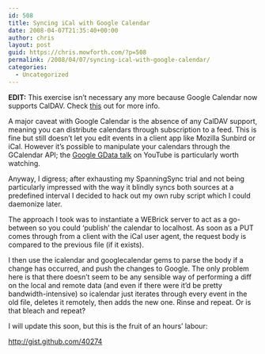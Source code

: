 ```yaml
---
id: 508
title: Syncing iCal with Google Calendar
date: 2008-04-07T21:35:40+00:00
author: chris
layout: post
guid: https://chris.mowforth.com/?p=508
permalink: /2008/04/07/syncing-ical-with-google-calendar/
categories:
  - Uncategorized
---
```

**EDIT:** This exercise isn&#8217;t necessary any more because Google Calendar now supports CalDAV. Check [this](http://www.google.com/support/calendar/bin/answer.py?hl=en&answer=99358) out for more info.

A major caveat with Google Calendar is the absence of any CalDAV support, meaning you can distribute calendars through subscription to a feed. This is fine but still doesn&#8217;t let you edit events in a client app like Mozilla Sunbird or iCal. However it&#8217;s possible to manipulate your calendars through the GCalendar API; the [Google GData talk](http://www.youtube.com/watch?v=ADos_xW4_J0 "GData talk") on YouTube is particularly worth watching.

Anyway, I digress; after exhausting my SpanningSync trial and not being particularly impressed with the way it blindly syncs both sources at a predefined interval I decided to hack out my own ruby script which I could daemonize later.

The approach I took was to instantiate a WEBrick server to act as a go-between so you could &#8216;publish&#8217; the calendar to localhost. As soon as a PUT comes through from a client with the iCal user agent, the request body is compared to the previous file (if it exists).

I then use the icalendar and googlecalendar gems to parse the body if a change has occurred, and push the changes to Google. The only problem here is that there doesn&#8217;t seem to be any sensible way of performing a diff on the local and remote data (and even if there were it&#8217;d be pretty bandwidth-intensive) so icalendar just iterates through every event in the old file, deletes it remotely, then adds the new one. Rinse and repeat. Or is that bleach and repeat?

I will update this soon, but this is the fruit of an hours&#8217; labour:

<http://gist.github.com/40274>